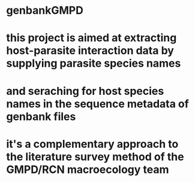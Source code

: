 # genbankGMPD
# this project is aimed at extracting host-parasite interaction data by supplying parasite species names
# and seraching for host species names in the sequence metadata of genbank files
# it's a complementary approach to the literature survey method of the GMPD/RCN macroecology team

